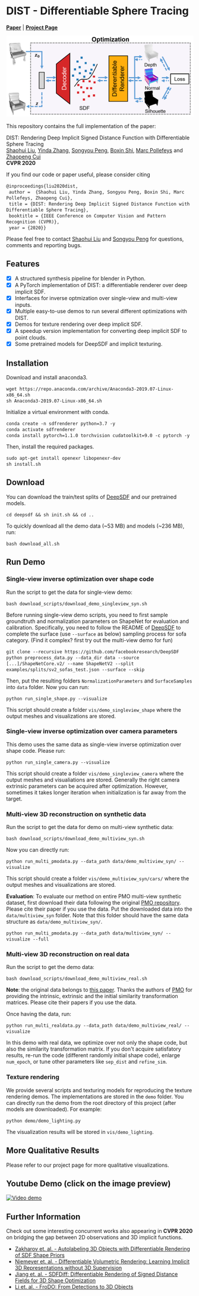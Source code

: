 # DIST - Differentiable Sphere Tracing
[**Paper**](http://openaccess.thecvf.com/content_CVPR_2020/papers/Liu_DIST_Rendering_Deep_Implicit_Signed_Distance_Function_With_Differentiable_Sphere_CVPR_2020_paper.pdf) | [**Project Page**](http://b1ueber2y.me/projects/DIST-Renderer/) <br>

<img src="media/teaser.png" width="600"/>

This repository contains the full implementation of the paper:

DIST: Rendering Deep Implicit Signed Distance Function with Differentiable Sphere Tracing  
[Shaohui Liu](http://b1ueber2y.me/), [Yinda Zhang](https://www.zhangyinda.com/), [Songyou Peng](http://pengsongyou.github.io/), [Boxin Shi](http://ci.idm.pku.edu.cn/), [Marc Pollefeys](https://www.inf.ethz.ch/personal/pomarc/) and [Zhaopeng Cui](https://zhpcui.github.io/)  
**CVPR 2020**  

If you find our code or paper useful, please consider citing
```
@inproceedings{liu2020dist,
 author =  {Shaohui Liu, Yinda Zhang, Songyou Peng, Boxin Shi, Marc Pollefeys, Zhaopeng Cui},
 title = {DIST: Rendering Deep Implicit Signed Distance Function with Differentiable Sphere Tracing},
 booktitle = {IEEE Conference on Computer Vision and Pattern Recognition (CVPR)},
 year = {2020}}
```
Please feel free to contact [Shaohui Liu](mailto:b1ueber2y@gmail.com) and [Songyou Peng](mailto:songyou.pp@gmail.com) for questions, comments and reporting bugs.

## Features

* [x] A structured synthesis pipeline for blender in Python.
* [x] A PyTorch implementation of DIST: a differentiable renderer over deep implicit SDF.
* [x] Interfaces for inverse optmization over single-view and multi-view inputs.
* [x] Multiple easy-to-use demos to run several different optimizations with DIST.
* [x] Demos for texture rendering over deep implicit SDF.
* [x] A speedup version implementation for converting deep implicit SDF to point clouds.
* [x] Some pretrained models for DeepSDF and implicit texturing.

## Installation
Download and install anaconda3.
```
wget https://repo.anaconda.com/archive/Anaconda3-2019.07-Linux-x86_64.sh
sh Anaconda3-2019.07-Linux-x86_64.sh
```
Initialize a virtual environment with conda.
```
conda create -n sdfrenderer python=3.7 -y
conda activate sdfrenderer
conda install pytorch=1.1.0 torchvision cudatoolkit=9.0 -c pytorch -y
```
Then, install the required packages.
```
sudo apt-get install openexr libopenexr-dev
sh install.sh
```
## Download
You can download the train/test splits of [DeepSDF](https://github.com/facebookresearch/DeepSDF) and our pretrained models.
```
cd deepsdf && sh init.sh && cd ..
```
To quickly download all the demo data (~53 MB) and models (~236 MB), run:
```
bash download_all.sh
```
## Run Demo
### Single-view inverse optimization over shape code
Run the script to get the data for single-view demo:
```
bash download_scripts/download_demo_singleview_syn.sh
```
Before running single-view demo scripts, you need to first sample groundtruth and normalization parameters on ShapeNet for evaluation and calibration. Specifically, you need to follow the README of [DeepSDF](https://github.com/facebookresearch/DeepSDF) to complete the surface (use `--surface` as below) sampling process for sofa category. (Find it complex? first try out the multi-view demo for fun)
```
git clone --recursive https://github.com/facebookresearch/DeepSDF
python preprocess_data.py --data_dir data --source [...]/ShapeNetCore.v2/ --name ShapeNetV2 --split examples/splits/sv2_sofas_test.json --surface --skip
```
Then, put the resulting folders `NormalizationParameters` and `SurfaceSamples` into `data` folder. Now you can run:
```
python run_single_shape.py --visualize
```
This script should create a folder `vis/demo_singleview_shape` where the output meshes and visualizations are stored.

### Single-view inverse optimization over camera parameters
This demo uses the same data as single-view inverse optimization over shape code. Please run:
```
python run_single_camera.py --visualize
```
This script should create a folder `vis/demo_singleview_camera` where the output meshes and visualiations are stored. Generally the right camera extrinsic parameters can be acquired after optimization. However, sometimes it takes longer iteration when initialization is far away from the target.

### Multi-view 3D reconstruction on synthetic data
Run the script to get the data for demo on multi-view synthetic data:
```
bash download_scripts/download_demo_multiview_syn.sh
```
Now you can directly run:
```
python run_multi_pmodata.py --data_path data/demo_multiview_syn/ --visualize
```
This script should create a folder `vis/demo_multiview_syn/cars/` where the output meshes and visualizations are stored.

**Evaluation**: To evaluate our method on entire PMO multi-view synthetic dataset, first download their data following the original [PMO repository](https://github.com/chenhsuanlin/photometric-mesh-optim#dataset). Please cite their paper if you use the data. Put the downloaded data into the `data/multiview_syn` folder. Note that this folder should have the same data structure as `data/demo_multiview_syn/`. 
```
python run_multi_pmodata.py --data_path data/multiview_syn/ --visualize --full
```

### Multi-view 3D reconstruction on real data
Run the script to get the demo data:
```
bash download_scripts/download_demo_multiview_real.sh
```
**Note**: the original data belongs to [this paper](https://arxiv.org/abs/1602.02481). Thanks the authors of [PMO](https://arxiv.org/abs/1903.08642) for providing the intrinsic, extrinsic and the initial similarity transformation matrices. Please cite their papers if you use the data.

Once having the data, run:
```
python run_multi_realdata.py --data_path data/demo_multiview_real/ --visualize
```
In this demo with real data, we optimize over not only the shape code, but also the similarity transformation matrix. If you don't acquire satisfatory results, re-run the code (different randomly initial shape code), enlarge `num_epoch`, or tune other parameters like `sep_dist` and `refine_sim`.

### Texture rendering
We provide several scripts and texturing models for reproducing the texture rendering demos. The implementations are stored in the `demo` folder. You can directly run the demo from the root directory of this project (after models are downloaded). For example:
```
python demo/demo_lighting.py
```
The visualization results will be stored in `vis/demo_lighting`.

## More Qualitative Results
Please refer to our project page for more qualitative visualizations.

## Youtube Demo (click on the image preview)
[![Video demo](https://img.youtube.com/vi/A6-W55VZeK0/0.jpg)](https://www.youtube.com/watch?v=A6-W55VZeK0)

## Further Information
Check out some interesting concurrent works also appearing in **CVPR 2020** on bridging the gap between 2D observations and 3D implicit functions.
- [Zakharov et. al. - Autolabeling 3D Objects with Differentiable Rendering of SDF Shape Priors](https://arxiv.org/abs/1911.11288)
- [Niemeyer et. al. - Differentiable Volumetric Rendering: Learning Implicit 3D Representations without 3D Supervision](https://arxiv.org/abs/1912.07372)
- [Jiang et. al. - SDFDiff: Differentiable Rendering of Signed Distance Fields for 3D Shape Optimization](https://arxiv.org/abs/1912.07109)
- [Li et. al. - FroDO: From Detections to 3D Objects](https://arxiv.org/abs/2005.05125)

